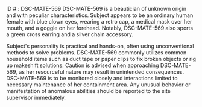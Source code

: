 ID # : DSC-MATE-569
DSC-MATE-569 is a beautician of unknown origin and with peculiar characteristics. Subject appears to be an ordinary human female with blue clown eyes, wearing a retro cap, a medical mask over her mouth, and a goggle on her forehead. Notably, DSC-MATE-569 also sports a green cross earring and a silver chain accessory.

Subject's personality is practical and hands-on, often using unconventional methods to solve problems. DSC-MATE-569 commonly utilizes common household items such as duct tape or paper clips to fix broken objects or rig up makeshift solutions. Caution is advised when approaching DSC-MATE-569, as her resourceful nature may result in unintended consequences. DSC-MATE-569 is to be monitored closely and interactions limited to necessary maintenance of her containment area. Any unusual behavior or manifestation of anomalous abilities should be reported to the site supervisor immediately.